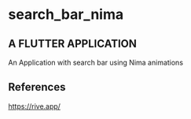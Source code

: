 # search_bar_nima
## A FLUTTER APPLICATION

An Application with search bar using Nima animations

## References

https://rive.app/
